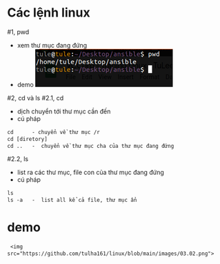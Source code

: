 # Các lệnh linux

#1, pwd 
- xem thư mục đang đứng 
- demo
    <img src="https://github.com/tulha161/linux/blob/main/images/03.01.png">
 
#2, cd và ls 
#2.1, cd 
 - dịch chuyển tới thư mục cần đến 
 - cú pháp 
````
cd      - chuyển về thư mục /r
cd [diretory] 
cd ..   -  chuyển về thư mục cha của thư mục đang đứng
```` 
#2.2, ls
 - list ra các thư mục, file con của thư mục đang đứng
 - cú pháp
 ````
 ls
 ls -a   -  list all kể cả file, thư mục ẩn 
 ````
 # demo
     <img src="https://github.com/tulha161/linux/blob/main/images/03.02.png">
 
